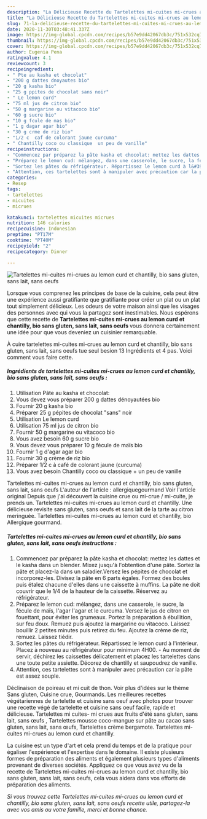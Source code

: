 ```yaml
---
description: "La Délicieuse Recette du Tartelettes mi-cuites mi-crues au lemon curd et chantilly, bio sans gluten, sans lait, sans oeufs"
title: "La Délicieuse Recette du Tartelettes mi-cuites mi-crues au lemon curd et chantilly, bio sans gluten, sans lait, sans oeufs"
slug: 71-la-delicieuse-recette-du-tartelettes-mi-cuites-mi-crues-au-lemon-curd-et-chantilly-bio-sans-gluten-sans-lait-sans-oeufs
date: 2020-11-30T03:48:41.337Z
image: https://img-global.cpcdn.com/recipes/b57e9dd42067db3c/751x532cq70/tartelettes-mi-cuites-mi-crues-au-lemon-curd-et-chantilly-bio-sans-gluten-sans-lait-sans-oeufs-photo-principale-de-la-recette.jpg
thumbnail: https://img-global.cpcdn.com/recipes/b57e9dd42067db3c/751x532cq70/tartelettes-mi-cuites-mi-crues-au-lemon-curd-et-chantilly-bio-sans-gluten-sans-lait-sans-oeufs-photo-principale-de-la-recette.jpg
cover: https://img-global.cpcdn.com/recipes/b57e9dd42067db3c/751x532cq70/tartelettes-mi-cuites-mi-crues-au-lemon-curd-et-chantilly-bio-sans-gluten-sans-lait-sans-oeufs-photo-principale-de-la-recette.jpg
author: Eugenia Pena
ratingvalue: 4.1
reviewcount: 3
recipeingredient:
- " Pte au kasha et chocolat"
- "200 g dattes dnoyautes bio"
- "20 g kasha bio"
- "25 g ppites de chocolat sans noir"
- " Le lemon curd"
- "75 ml jus de citron bio"
- "50 g margarine ou vitacoco bio"
- "60 g sucre bio"
- "10 g fcule de mas bio"
- "1 g dagar agar bio"
- "30 g crme de riz bio"
- "1/2 c  caf de colorant jaune curcuma"
- " Chantilly coco ou classique  un peu de vanille"
recipeinstructions:
- "Commencez par préparez la pâte kasha et chocolat: mettez les dattes et le kasha dans un blender. Mixez jusqu&#39;à l&#39;obtention d&#39;une pâte. Sortez la pâte et placez-la dans un saladier.Versez les pépites de chocolat et incorporez-les. Divisez la pâte en 6 parts égales. Formez des boules puis étalez chacune d&#39;elles dans une caissette à muffins. La pâte ne doit couvrir que le 1/4 de la hauteur de la caissette. Réservez au réfrigérateur."
- "Préparez le lemon cud: mélangez, dans une casserole, le sucre, la fécule de maïs, l&#39;agar l&#39;agar et le curcuma. Versez le jus de citron en fouettant, pour éviter les grumeaux. Portez la préparation à ébullition, sur feu doux. Remuez puis ajoutez la margarine ou vitacoco. Laissez bouillir 2 petites minutes puis retirez du feu. Ajoutez la crème de riz, remuez. Laissez tiédir."
- "Sortez les pâtes du réfrigérateur. Répartissez le lemon curd à l&#39;intérieur. Placez à nouveau au réfrigérateur pour minimum 4H00. Au moment de servir, déchirez les caissettes délicatement et placez les tartelettes dans une toute petite assiette. Décorez de chantilly et saupoudrez de vanille."
- "Attention, ces tartelettes sont à manipuler avec précaution car la pâte est assez souple."
categories:
- Resep
tags:
- tartelettes
- micuites
- micrues

katakunci: tartelettes micuites micrues 
nutrition: 146 calories
recipecuisine: Indonesian
preptime: "PT17M"
cooktime: "PT40M"
recipeyield: "2"
recipecategory: Dinner

---
```



![Tartelettes mi-cuites mi-crues au lemon curd et chantilly, bio sans gluten, sans lait, sans oeufs](https://img-global.cpcdn.com/recipes/b57e9dd42067db3c/751x532cq70/tartelettes-mi-cuites-mi-crues-au-lemon-curd-et-chantilly-bio-sans-gluten-sans-lait-sans-oeufs-photo-principale-de-la-recette.jpg)

Lorsque vous comprenez les principes de base de la cuisine, cela peut être une expérience aussi gratifiante que gratifiante pour créer un plat ou un plat tout simplement délicieux. Les odeurs de votre maison ainsi que les visages des personnes avec qui vous la partagez sont inestimables. Nous espérons que cette recette de <strong> Tartelettes mi-cuites mi-crues au lemon curd et chantilly, bio sans gluten, sans lait, sans oeufs </strong> vous donnera certainement une idée pour que vous deveniez un cuisinier remarquable.

<!--inarticleads1-->

À cuire tartelettes mi-cuites mi-crues au lemon curd et chantilly, bio sans gluten, sans lait, sans oeufs tue seul besion 13 Ingrédients et 4 pas. Voici comment vous faire cette.

##### Ingrédients de tartelettes mi-cuites mi-crues au lemon curd et chantilly, bio sans gluten, sans lait, sans oeufs :

1. Utilisation  Pâte au kasha et chocolat:
1. Vous devez vous préparer 200 g dattes dénoyautées bio
1. Fournir 20 g kasha bio
1. Préparer 25 g pépites de chocolat &#34;sans&#34; noir
1. Utilisation  Le lemon curd
1. Utilisation 75 ml jus de citron bio
1. Fournir 50 g margarine ou vitacoco bio
1. Vous avez besoin 60 g sucre bio
1. Vous devez vous préparer 10 g fécule de maïs bio
1. Fournir 1 g d&#39;agar agar bio
1. Fournir 30 g crème de riz bio
1. Préparer 1/2 c à café de colorant jaune (curcuma)
1. Vous avez besoin  Chantilly coco ou classique + un peu de vanille


Tartelettes mi-cuites mi-crues au lemon curd et chantilly, bio sans gluten, sans lait, sans oeufs L&#39;auteur de l&#39;article : allergiquegourmand Voir l&#39;article original Depuis que j&#39;ai découvert la cuisine crue ou mi-crue / mi-cuite, je prends un. Tartelettes mi-cuites mi-crues au lemon curd et chantilly. Une délicieuse revisite sans gluten, sans oeufs et sans lait de la tarte au citron meringuée. Tartelettes mi-cuites mi-crues au lemon curd et chantilly, bio Allergique gourmand. 

<!--inarticleads2-->

##### Tartelettes mi-cuites mi-crues au lemon curd et chantilly, bio sans gluten, sans lait, sans oeufs instructions :

1. Commencez par préparez la pâte kasha et chocolat: mettez les dattes et le kasha dans un blender. Mixez jusqu&#39;à l&#39;obtention d&#39;une pâte. Sortez la pâte et placez-la dans un saladier.Versez les pépites de chocolat et incorporez-les. Divisez la pâte en 6 parts égales. Formez des boules puis étalez chacune d&#39;elles dans une caissette à muffins. La pâte ne doit couvrir que le 1/4 de la hauteur de la caissette. Réservez au réfrigérateur.
1. Préparez le lemon cud: mélangez, dans une casserole, le sucre, la fécule de maïs, l&#39;agar l&#39;agar et le curcuma. Versez le jus de citron en fouettant, pour éviter les grumeaux. Portez la préparation à ébullition, sur feu doux. Remuez puis ajoutez la margarine ou vitacoco. Laissez bouillir 2 petites minutes puis retirez du feu. Ajoutez la crème de riz, remuez. Laissez tiédir.
1. Sortez les pâtes du réfrigérateur. Répartissez le lemon curd à l&#39;intérieur. Placez à nouveau au réfrigérateur pour minimum 4H00. - Au moment de servir, déchirez les caissettes délicatement et placez les tartelettes dans une toute petite assiette. Décorez de chantilly et saupoudrez de vanille.
1. Attention, ces tartelettes sont à manipuler avec précaution car la pâte est assez souple.


Déclinaison de poireau et mi cuit de thon. Voir plus d&#39;idées sur le thème Sans gluten, Cuisine crue, Gourmands. Les meilleures recettes végétariennes de tartelette et cuisine sans oeuf avec photos pour trouver une recette végé de tartelette et cuisine sans oeuf facile, rapide et délicieuse. Tartelettes mi cuites- mi crues aux fruits d&#39;été  sans gluten, sans lait, sans œufs , Tartelettes mousse coco-mangue sur pâte au cacao  sans gluten, sans lait, sans œufs, Tartelettes crème bergamote. Tartelettes mi-cuites mi-crues au lemon curd et chantilly. 

<!--inarticleads1-->

<p>
La cuisine est un type d'art et cela prend du temps et de la pratique pour égaliser l'expérience et l'expertise dans le domaine. Il existe plusieurs formes de préparation des aliments et également plusieurs types d'aliments provenant de diverses sociétés. Appliquez ce que vous avez vu de la recette de Tartelettes mi-cuites mi-crues au lemon curd et chantilly, bio sans gluten, sans lait, sans oeufs, cela vous aidera dans vos efforts de préparation des aliments.
</p>

<p>
<i>Si vous trouvez cette Tartelettes mi-cuites mi-crues au lemon curd et chantilly, bio sans gluten, sans lait, sans oeufs recette utile, partagez-la avec vos amis ou votre famille, merci et bonne chance.</i>
</p>
